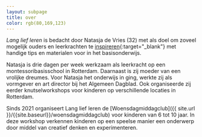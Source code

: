 ```yaml
---
layout: subpage
title: over
color: rgb(80,169,123)
---
```


_Lang lief leren_ is bedacht door Natasja de Vries (32) met als doel om zoveel mogelijk ouders en leerkrachten te [inspireren](https://www.instagram.com/langliefleren/){:target="\_blank"} met handige tips en materialen voor in het basisonderwijs.

Natasja is drie dagen per week werkzaam als leerkracht op een montessoribasisschool in Rotterdam. Daarnaast is zij moeder van een vrolijke dreumes.
Voor Natasja het onderwijs in ging, werkte zij als vormgever en art director bij het Algemeen Dagblad. Ook organiseerde zij eerder knutselworkshops voor kinderen op verschillende locaties in Rotterdam.

Sinds 2021 organiseert Lang lief leren de [Woensdagmiddagclub]({{ site.url }}/{{site.baseurl}}/woensdagmiddagclub) voor kinderen van 6 tot 10 jaar. In deze workshop verkennen kinderen op een speelse manier een onderwerp door middel van creatief denken en experimenteren.
